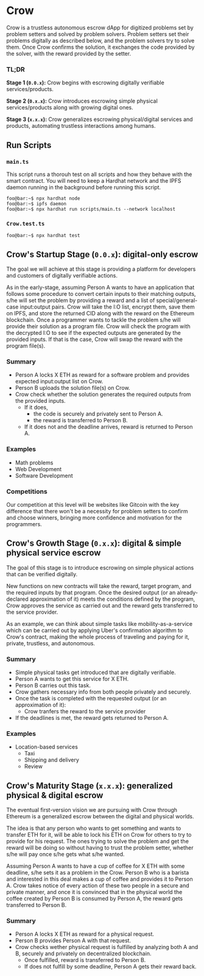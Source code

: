 # Crow

Crow is a trustless autonomous escrow dApp for digitized problems set by problem setters and solved by problem solvers. Problem setters set their problems digitally as described below, and the problem solvers try to solve them. Once Crow confirms the solution, it exchanges the code provided by the solver, with the reward provided by the setter.

### TL;DR

**Stage 1 (`0.0.x`):** Crow begins with escrowing digitally verifiable services/products.

**Stage 2 (`0.x.x`):** Crow introduces escrowing simple physical services/products along with growing digital ones.

**Stage 3 (`x.x.x`):** Crow generalizes escrowing physical/digital services and products, automating trustless interactions among humans. 

## Run Scripts

### `main.ts`

This script runs a thorouh test on all scripts and how they behave with the smart contract. You will need to keep a Hardhat network and the IPFS daemon running in the background before running this script.

```console
foo@bar:~$ npx hardhat node
foo@bar:~$ ipfs daemon
foo@bar:~$ npx hardhat run scripts/main.ts --network localhost
```
### `Crow.test.ts`

```console
foo@bar:~$ npx hardhat test
```

## Crow's Startup Stage (`0.0.x`): digital-only escrow

The goal we will achieve at this stage is providing a platform for developers and customers of digitally verifiable actions. 

As in the early-stage, assuming Person A wants to have an application that follows some procedure to convert certain inputs to their matching outputs, s/he will set the problem by providing a reward and a list of special/general-case input:output pairs. Crow will take the I:O list, encrypt them, save them on IPFS, and store the returned CID along with the reward on the Ethereum blockchain. Once a programmer wants to tackle the problem s/he will provide their solution as a program file. Crow will check the program with the decrypted I:O to see if the expected outputs are generated by the provided inputs. If that is the case, Crow will swap the reward with the program file(s).

### Summary

- Person A locks X ETH as reward for a software problem and provides expected input:output list on Crow.
- Person B uploads the solution file(s) on Crow.
- Crow check whether the solution generates the required outputs from the provided inputs.
    - If it does, 
        - the code is securely and privately sent to Person A.
        - the reward is transferred to Person B.
    - If it does not and the deadline arrives, reward is returned to Person A.

### Examples

- Math problems
- Web Development
- Software Development

### Competitions

Our competition at this level will be websites like Gitcoin with the key difference that there won't be a necessity for problem setters to confirm and choose winners, bringing more confidence and motivation for the programmers.

## Crow's Growth Stage (`0.x.x`): digital & simple physical service escrow

The goal of this stage is to introduce escrowing on simple physical actions that can be verified digitally.

New functions on new contracts will take the reward, target program, and the required inputs by that program. Once the desired output (or an already-declared approximation of it) meets the conditions defined by the program, Crow approves the service as carried out and the reward gets transferred to the service provider.

As an example, we can think about simple tasks like mobility-as-a-service which can be carried out by applying Uber's confirmation algorithm to Crow's contract, making the whole process of traveling and paying for it, private, trustless, and autonomous.

### Summary

- Simple physical tasks get introduced that are digitally verifiable.
- Person A wants to get this service for X ETH.
- Person B carries out this task.
- Crow gathers necessary info from both people privately and securely.
- Once the task is completed with the requested output (or an approximation of it):
    - Crow tranfers the reward to the service provider
- If the deadlines is met, the reward gets returned to Person A.

### Examples

- Location-based services 
    - Taxi 
    - Shipping and delivery 
    - Review

## Crow's Maturity Stage (`x.x.x`): generalized physical & digital escrow

The eventual first-version vision we are pursuing with Crow through Ethereum is a generalized escrow between the digital and physical worlds. 

The idea is that any person who wants to get something and wants to transfer ETH for it, will be able to lock his ETH on Crow for others to try to provide for his request. The ones trying to solve the problem and get the reward will be doing so without having to trust the problem setter, whether s/he will pay once s/he gets what s/he wanted.

Assuming Person A wants to have a cup of coffee for X ETH with some deadline, s/he sets it as a problem in the Crow. Person B who is a barista and interested in this deal makes a cup of coffee and provides it to Person A. Crow takes notice of every action of these two people in a secure and private manner, and once it is convinced that in the physical world the coffee created by Person B is consumed by Person A, the reward gets transferred to Person B.

### Summary

- Person A locks X ETH as reward for a physical request.
- Person B provides Person A with that request.
- Crow checks wether physical request is fulfilled by analyzing both A and B, securely and privately on decentralized blockchain.
    - Once fulfilled, reward is transferred to Person B.
    - If does not fulfill by some deadline, Person A gets their reward back.
